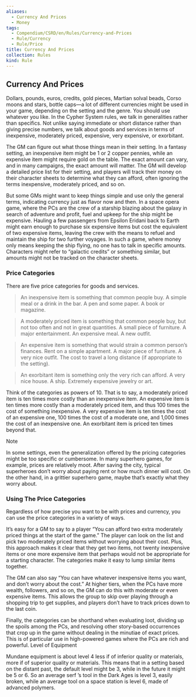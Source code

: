 ```yaml
---
aliases:
  - Currency And Prices
  - Money
tags:
  - Compendium/CSRD/en/Rules/Currency-and-Prices
  - Rule/Currency
  - Rule/Price
title: Currency And Prices
collection: Rules
kind: Rule
---
```

## Currency And Prices
Dollars, pounds, euros, credits, gold pieces, Martian solval beads, Corso moons and stars, bottle caps—a lot of different currencies might be used in your game, depending on the setting and the genre. You should use whatever you like. In the Cypher System rules, we talk in generalities rather than specifics. Not unlike saying immediate or short distance rather than giving precise numbers, we talk about goods and services in terms of inexpensive, moderately priced, expensive, very expensive, or exorbitant.

The GM can figure out what those things mean in their setting. In a fantasy setting, an inexpensive item might be 1 or 2 copper pennies, while an expensive item might require gold on the table. The exact amount can vary, and in many campaigns, the exact amount will matter. The GM will develop a detailed price list for their setting, and players will track their money on their character sheets to determine what they can afford, often ignoring the terms inexpensive, moderately priced, and so on.

But some GMs might want to keep things simple and use only the general terms, indicating currency just as flavor now and then. In a space opera game, where the PCs are the crew of a starship blazing about the galaxy in search of adventure and profit, fuel and upkeep for the ship might be expensive. Hauling a few passengers from Epsilon Eridani back to Earth might earn enough to purchase six expensive items but cost the equivalent of two expensive items, leaving the crew with the means to refuel and maintain the ship for two further voyages. In such a game, where money only means keeping the ship flying, no one has to talk in specific amounts. Characters might refer to “galactic credits” or something similar, but amounts might not be tracked on the character sheets.  

### Price Categories  
There are five price categories for goods and services.  

> An inexpensive item is something that common people buy. A simple meal or a drink in the bar. A pen and some paper. A book or magazine.   

> A moderately priced item is something that common people buy, but not too often and not in great quantities. A small piece of furniture. A major entertainment. An expensive meal. A new outfit.  

> An expensive item is something that would strain a common person’s finances. Rent on a simple apartment. A major piece of furniture. A very nice outfit. The cost to travel a long distance (if appropriate to the setting).  

>An exorbitant item is something only the very rich can afford. A very nice house. A ship. Extremely expensive jewelry or art.

Think of the categories as powers of 10. That is to say, a moderately priced item is ten times more costly than an inexpensive item. An expensive item is ten times more costly than a moderately priced item, and thus 100 times the cost of something inexpensive. A very expensive item is ten times the cost of an expensive one, 100 times the cost of a moderate one, and 1,000 times the cost of an inexpensive one. An exorbitant item is priced ten times beyond that.  

>[!note]  
>In some settings, even the generalization offered by the pricing categories might be too specific or cumbersome. In many superhero games, for example, prices are relatively moot. After saving the city, typical superheroes don’t worry about paying rent or how much dinner will cost. On the other hand, in a grittier superhero game, maybe that’s exactly what they worry about.  

### Using The Price Categories  
Regardless of how precise you want to be with prices and currency, you can use the price categories in a variety of ways.

It’s easy for a GM to say to a player “You can afford two extra moderately priced things at the start of the game.” The player can look on the list and pick two moderately priced items without worrying about their cost. Plus, this approach makes it clear that they get two items, not twenty inexpensive items or one more expensive item that perhaps would not be appropriate for a starting character. The categories make it easy to lump similar items together.  

The GM can also say “You can have whatever inexpensive items you want, and don’t worry about the cost.” At higher tiers, when the PCs have more wealth, followers, and so on, the GM can do this with moderate or even expensive items. This allows the group to skip over playing through a shopping trip to get supplies, and players don’t have to track prices down to the last coin.  

Finally, the categories can be shorthand when evaluating loot, dividing up the spoils among the PCs, and resolving other story-based occurrences that crop up in the game without dealing in the minutiae of exact prices. This is of particular use in high-powered games where the PCs are rich and powerful.
Level of Equipment  

Mundane equipment is about level 4 less if of inferior quality or materials, more if of superior quality or materials. This means that in a setting based on the distant past, the default level might be 3, while in the future it might be 5 or 6. So an average serf ’s tool in the Dark Ages is level 3, easily broken, while an average tool on a space station is level 6, made of advanced polymers.


